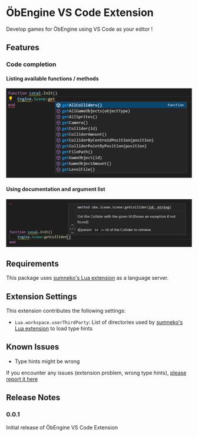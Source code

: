 # ÖbEngine VS Code Extension

Develop games for ÖbEngine using VS Code as your editor !

## Features

### Code completion

#### Listing available functions / methods
![Code completion 1](images/README/completion_1.png)

#### Using documentation and argument list
![Code completion 2](images/README/completion_2.png)

## Requirements

This package uses [sumneko's Lua extension](https://marketplace.visualstudio.com/items?itemName=sumneko.lua) as a language server.

## Extension Settings

This extension contributes the following settings:

* `Lua.workspace.userThirdParty`: List of directories used by [sumneko's Lua extension](https://marketplace.visualstudio.com/items?itemName=sumneko.lua) to load type hints

## Known Issues

- Type hints might be wrong

If you encounter any issues (extension problem, wrong type hints), [please report it here](https://github.com/ObEngine/ObEngine-VSCode/issues)

## Release Notes

### 0.0.1

Initial release of ÖbEngine VS Code Extension
